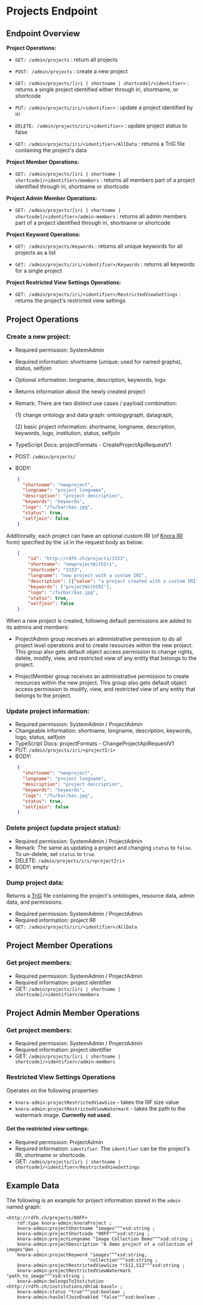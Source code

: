 <!---
Copyright © 2015-2021 the contributors (see Contributors.md).

This file is part of Knora.

Knora is free software: you can redistribute it and/or modify
it under the terms of the GNU Affero General Public License as published
by the Free Software Foundation, either version 3 of the License, or
(at your option) any later version.

Knora is distributed in the hope that it will be useful,
but WITHOUT ANY WARRANTY; without even the implied warranty of
MERCHANTABILITY or FITNESS FOR A PARTICULAR PURPOSE.  See the
GNU Affero General Public License for more details.

You should have received a copy of the GNU Affero General Public
License along with Knora.  If not, see <http://www.gnu.org/licenses/>.
-->

# Projects Endpoint

## Endpoint Overview

**Project Operations:**  

- `GET: /admin/projects` : return all projects  

- `POST: /admin/projects` : create a new project  

- `GET: /admin/projects/[iri | shortname | shortcode]/<identifier>` : returns a single project identified either through iri, shortname, or shortcode  

- `PUT: /admin/projects/iri/<identifier>` : update a project identified by iri  

- `DELETE: /admin/projects/iri/<identifier>` : update project status to false  

- `GET: /admin/projects/iri/<identifier>/AllData` : returns a TriG file containing the project's data  

**Project Member Operations:**  

- `GET: /admin/projects/[iri | shortname | shortcode]/<identifier>/members` : returns all members part of a project identified through iri, shortname or shortcode  

**Project Admin Member Operations:**  

- `GET: /admin/projects/[iri | shortname | shortcode]/<identifier>/admin-members` : returns all admin members part of a project identified through iri, shortname or shortcode  

**Project Keyword Operations:**  

- `GET: /admin/projects/Keywords` : returns all unique keywords for all projects as a list  

- `GET: /admin/projects/iri/<identifier>/Keywords` : returns all keywords for a single project  

**Project Restricted View Settings Operations:**  

- `GET: /admin/projects/iri/<identifier>/RestrictedViewSettings` : returns the project's restricted view settings  

## Project Operations

### Create a new project:

  - Required permission: SystemAdmin
  - Required information: shortname (unique; used for named graphs),
    status, selfjoin
  - Optional information: longname, description, keywords, logo
  - Returns information about the newly created project
  - Remark: There are two distinct use cases / payload combination:
  
    (1) change ontology and data graph: ontologygraph, datagraph,
    
    (2) basic project information: shortname, longname, description,
    keywords, logo, institution, status, selfjoin
    
  - TypeScript Docs: projectFormats - CreateProjectApiRequestV1
  - POST: `/admin/projects/`
  - BODY:
  
```json
    {
      "shortname": "newproject",
      "longname": "project longname",
      "description": "project description",
      "keywords": "keywords",
      "logo": "/fu/bar/baz.jpg",
      "status": true,
      "selfjoin": false
    }
```

Additionally, each project can have an optional custom IRI (of [Knora IRI](../api-v2/knora-iris.md#iris-for-data) form) specified by the `id` in the request body as below:
    
```json
    {
        "id": "http://rdfh.ch/projects/3333",
        "shortname": "newprojectWithIri",
        "shortcode": "3333",
        "longname": "new project with a custom IRI",
        "description": [{"value": "a project created with a custom IRI", "language": "en"}],
        "keywords": ["projectWithIRI"],
        "logo": "/fu/bar/baz.jpg",
        "status": true,
        "selfjoin": false
    }   
```
When a new project is created, following default permissions are added to its admins and members:
- ProjectAdmin group receives an administrative permission to do all project level operations and to create resources 
within the new project. This group also gets default object access permission to change rights, delete, modify, view, 
and restricted view of any entity that belongs to the project.

- ProjectMember group receives an administrative permission to create resources within the new project. This group also 
gets default object access permission to modify, view, and restricted view of any entity that belongs to the project.   
### Update project information:

  - Required permission: SystemAdmin / ProjectAdmin
  - Changeable information: shortname, longname, description,
    keywords, logo, status, selfjoin
  - TypeScript Docs: projectFormats - ChangeProjectApiRequestV1
  - PUT: `/admin/projects/iri/<projectIri>`
  - BODY:

```json
    {
      "shortname": "newproject",
      "longname": "project longname",
      "description": "project description",
      "keywords": "keywords",
      "logo": "/fu/bar/baz.jpg",
      "status": true,
      "selfjoin": false
    }
```

### Delete project (update project status):

  - Required permission: SystemAdmin / ProjectAdmin
  - Remark: The same as updating a project and changing `status` to
    `false`. To un-delete, set `status` to `true`.
  - DELETE: `/admin/projects/iri/<projectIri>`
  - BODY: empty

### Dump project data:

Returns a [TriG](https://www.w3.org/TR/trig/) file containing the project's
ontologies, resource data, admin data, and permissions.

  - Required permission: SystemAdmin / ProjectAdmin
  - Required information: project IRI
  - `GET: /admin/projects/iri/<identifier>/AllData`

## Project Member Operations

### Get project members:

  - Required permission: SystemAdmin / ProjectAdmin
  - Required information: project identifier
  - GET: `/admin/projects/[iri | shortname | shortcode]/<identifier>/members`


## Project Admin Member Operations

### Get project members:

  - Required permission: SystemAdmin / ProjectAdmin
  - Required information: project identifier
  - GET: `/admin/projects/[iri | shortname | shortcode]/<identifier>/admin-members`


### Restricted View Settings Operations

Operates on the following properties:
 - `knora-admin:projectRestrictedViewSize` - takes the IIIF size value
 - `knora-admin:projectRestrictedViewWatermark` - takes the path to the watermark image. **Currently not used.**

#### Get the restricted view settings:

  - Required permission: ProjectAdmin
  - Required information: `identifier`. The `identifier` can be the project's IRI, shortname or shortcode.
  - GET: `/admin/projects/[iri | shortname | shortcode]/<identifier>/RestrictedViewSettings`

## Example Data

The following is an example for project information stored in the `admin` named graph:

```
<http://rdfh.ch/projects/00FF>
    rdf:type knora-admin:knoraProject ;
    knora-admin:projectShortname "images"^^xsd:string ;
    knora-admin:projectShortcode "00FF"^^xsd:string ;
    knora-admin:projectLongname "Image Collection Demo"^^xsd:string ;
    knora-admin:projectDescription "A demo project of a collection of images"@en ;
    knora-admin:projectKeyword "images"^^xsd:string,
                              "collection"^^xsd:string ;
    knora-admin:projectRestrictedViewSize "!512,512"^^xsd:string ;
    knora-admin:projectRestrictedViewWatermark "path_to_image"^^xsd:string ;
    knora-admin:belongsToInstitution <http://rdfh.ch/institutions/dhlab-basel> ;
    knora-admin:status "true"^^xsd:boolean ;
    knora-admin:hasSelfJoinEnabled "false"^^xsd:boolean .
```

